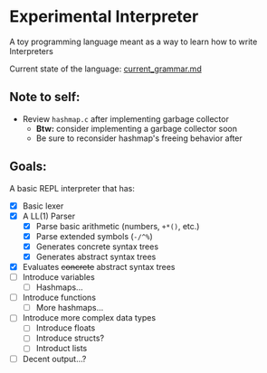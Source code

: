 # Experimental Interpreter

A toy programming language meant as a way to learn how to write Interpreters

Current state of the language: [current_grammar.md](https://github.com/ianayl/ex-interpreter/blob/main/parser/current_grammar.md)

## Note to self:

- Review `hashmap.c` after implementing garbage collector
    - **Btw:** consider implementing a garbage collector soon
    - Be sure to reconsider hashmap's freeing behavior after

## Goals:
A basic REPL interpreter that has:

- [x] Basic lexer
- [x] A LL(1) Parser
    - [x] Parse basic arithmetic (numbers, `+*()`, etc.)
    - [x] Parse extended symbols (`-/^%`)
    - [x] Generates concrete syntax trees
    - [x] Generates abstract syntax trees
- [x] Evaluates ~~concrete~~ abstract syntax trees
- [ ] Introduce variables
    - [ ] Hashmaps...
- [ ] Introduce functions
    - [ ] More hashmaps...
- [ ] Introduce more complex data types
    - [ ] Introduce floats
    - [ ] Introduce structs?
    - [ ] Introduct lists
- [ ] Decent output...?
